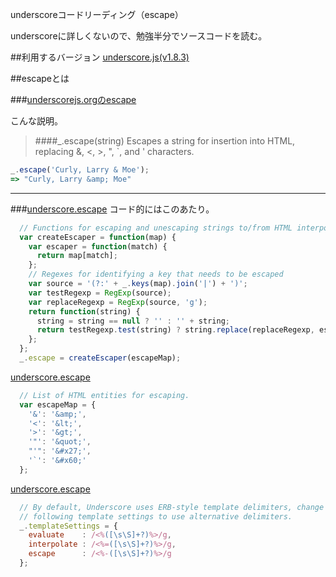 underscoreコードリーディング（escape）

underscoreに詳しくないので、勉強半分でソースコードを読む。



##利用するバージョン
[underscore.js(v1.8.3)](https://github.com/jashkenas/underscore/tree/1.8.3)


##escapeとは


###[underscorejs.orgのescape](http://underscorejs.org/#escape)

こんな説明。
>####_.escape(string) 
>Escapes a string for insertion into HTML, replacing &, <, >, ", `, and ' characters.


```javascript
_.escape('Curly, Larry & Moe');
=> "Curly, Larry &amp; Moe"
```

------------- 


###[underscore.escape](https://github.com/jashkenas/underscore/blob/1.8.3/underscore.js#L1346)
コード的にはこのあたり。

```javascript
  // Functions for escaping and unescaping strings to/from HTML interpolation.
  var createEscaper = function(map) {
    var escaper = function(match) {
      return map[match];
    };
    // Regexes for identifying a key that needs to be escaped
    var source = '(?:' + _.keys(map).join('|') + ')';
    var testRegexp = RegExp(source);
    var replaceRegexp = RegExp(source, 'g');
    return function(string) {
      string = string == null ? '' : '' + string;
      return testRegexp.test(string) ? string.replace(replaceRegexp, escaper) : string;
    };
  };
  _.escape = createEscaper(escapeMap);

```

[underscore.escape](https://github.com/jashkenas/underscore/blob/1.8.3/underscore.js#L1335)


```javascript
  // List of HTML entities for escaping.
  var escapeMap = {
    '&': '&amp;',
    '<': '&lt;',
    '>': '&gt;',
    '"': '&quot;',
    "'": '&#x27;',
    '`': '&#x60;'
  };
```


[underscore.escape](https://github.com/jashkenas/underscore/blob/1.8.3/underscore.js#L1381)

```javascript
  // By default, Underscore uses ERB-style template delimiters, change the
  // following template settings to use alternative delimiters.
  _.templateSettings = {
    evaluate    : /<%([\s\S]+?)%>/g,
    interpolate : /<%=([\s\S]+?)%>/g,
    escape      : /<%-([\s\S]+?)%>/g
  };

```
